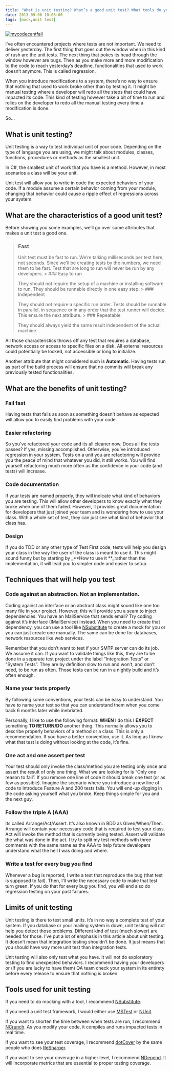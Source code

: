```yaml
---
title: "What is unit testing? What’s a good unit test? What tools do you use?"
date: 2013-09-06 10:08:00
tags: [mock,unit test]
---
```


[![mycodecantfail](/posts/files/mycodecantfail_thumb.jpg "mycodecantfail")](/posts/files/mycodecantfail.jpg)

I’ve often encountered projects where tests are not important. We need to deliver yesterday. The first thing that goes out the window when in this kind of rush are the unit tests. The next thing that pokes its head through the window however are bugs. Then as you make more and more modification to the code to reach yesterday’s deadline, functionalities that used to work doesn’t anymore. This is called regression.

When you introduce modifications to a system, there’s no way to ensure that nothing that used to work broke other than by testing it. It might be manual testing where a developer will redo all the steps that could have impacted its code. This kind of testing however take a bit of time to run and relies on the developer to redo all the manual testing every time a modification is done. 

So…

## What is unit testing?

Unit testing is a way to test individual unit of your code. Depending on the type of language you are using, we might talk about modules, classes, functions, procedures or methods as the smallest unit. 

In C#, the smallest unit of work that you have is a method. However, in most scenarios a class will be your unit. 

Unit test will allow you to write in code the expected behaviors of your code. If a module assume a certain behavior coming from your module, changing that behavior could cause a ripple effect of regressions across your system.

## What are the characteristics of a good unit test?

Before showing you some examples, we’ll go over some attributes that makes a unit test a good one.
 > ### Fast
> 
> Unit test must be fast to run. We’re talking milliseconds per test here, not seconds. Since we’ll be creating tests by the numbers, we need them to be fast. Test that are long to run will never be run by any developers. > ### Easy to run
> 
> They should not require the setup of a machine or installing software to run. They should be runnable directly in one easy step. > ### Independent
> 
> They should not require a specific run order. Tests should be runnable in parallel, in sequence or in any order that the test runner will decide. This ensure the next attribute. > ### Repeatable
> 
> They should always yield the same result independent of the actual machine. 

All those characteristics throws off any test that requires a database, network access or access to specific files on a disk. All external resources could potentially be locked, not accessible or long to initialize. 

Another attribute that might considered such is **Automatic**. Having tests run as part of the build process will ensure that no commits will break any previously tested functionalities. 

## What are the benefits of unit testing?

### Fail fast

Having tests that fails as soon as something doesn’t behave as expected will allow you to easily find problems with your code. 

### Easier refactoring

So you’ve refactored your code and its all cleaner now. Does all the tests passes? If yes, missing accomplished. Otherwise, you’ve introduced regression in your system. Tests on a unit you are refactoring will provide you the peace of mind that whatever you did, it still works. You will find yourself refactoring much more often as the confidence in your code (and tests) will increase.

### Code documentation

If your tests are named properly, they will indicate what kind of behaviors you are testing. This will allow other developers to know exactly what they broke when one of them failed. However, it provides great documentation for developers that just joined your team and is wondering how to use your class. With a whole set of test, they can just see what kind of behavior that class has.

### Design

If you do TDD or any other type of Test First code, tests will help you design your class in the way the user of the class is meant to use it. This might sound funny but by starting by _**How to use it **_rather than the implementation, it will lead you to simpler code and easier to setup.

## Techniques that will help you test

### Code against an abstraction. Not an implementation.

Coding against an interface or an abstract class might sound like one too many file in your project. However, this will provide you a seam to inject dependencies. You have an MailService that sends email? Try coding against it’s interface (IMailService) instead. When you need to create that dependency, you can use a tool like [NSubstitute](/post/Introduction-to-NSubstitute "Introduction to NSubstitute") to create a mock for you or you can just create one manually. The same can be done for databases, network resources like web services. 

Remember that you don’t want to test if your SMTP server can do its job. We assume it can. If you want to validate things like this, they are to be done in a separate test project under the label “Integration Tests” or “System Tests”. They are by definition slow to run and won’t, and don’t need, to be run as often. Those tests can be run in a nightly build and it’s often enough.

### Name your tests properly

By following some conventions, your tests can be easy to understand. You have to name your test so that you can understand them when you come back 6 months later while inebriated.

Personally, I like to use the following format: **WHEN** I do this I **EXPECT** something **TO RETURN/DO** another thing. This normally allows you to describe properly behaviors of a method or a class. This is only a recommendation. If you have a better convention, use it. As long as I know what that test is doing without looking at the code, it’s fine. 

### One act and one assert per test

Your test should only invoke the class/method you are testing only once and assert the result of only one thing. What we are looking for is “Only one reason to fail”. If you remove one line of code it should break one test (or as few as possible). Imagine the scenario where you introduce a new line of code to introduce Feature A and 200 tests fails. You will end-up digging in the code asking yourself what you broke. Keep things simple for you and the next guy.

### Follow the triple A (AAA)

Its called Arrange/Act/Assert. It’s also known in BDD as Given/When/Then. Arrange will contain your necessary code that is required to test your class. Act will invoke the method that is currently being tested. Assert will validate the what was done in the act. I try to split my test methods with three comments with the same name as the AAA to help future developers understand what the hell I was doing and where.

### Write a test for every bug you find

Whenever a bug is reported, I write a test that reproduce the bug (that test is supposed to fail). Then, I’ll write the necessary code to make that test turn green. If you do that for every bug you find, you will end also do regression testing on your past failures.

## Limits of unit testing

Unit testing is there to test small units. It’s in no way a complete test of your system. If you database or your mailing system is down, unit testing will not help you detect those problems. Different kind of test (much slower) are needed for those. I’ve put a lot of emphasis in this article about unit testing. It doesn’t mean that integration testing shouldn’t be done. It just means that you should have way more unit test than integration tests. 

Unit testing will also only test what you have. It will not do exploratory testing to find unexpected behaviors. I recommend having your developers or (if you are lucky to have them) QA team check your system in its entirety before every release to ensure that nothing is broken. 

## Tools used for unit testing

If you need to do mocking with a tool, I recommend [NSubstitute](/post/Introduction-to-NSubstitute "Introduction to NSubstitute").

If you need a unit test framework, I would either use [MSTest](http://en.wikipedia.org/wiki/Visual_Studio_Unit_Testing_Framework) or [NUnit](http://nunit.org/). 

If you want to shorten the time between when tests are run, I recommend [NCrunch](http://www.ncrunch.net/). As you modify your code, it compiles and runs impacted tests in real time.

If you want to see your test coverage, I recommend [dotCover](http://www.jetbrains.com/dotcover/) by the same people who does [ReSharper](http://www.jetbrains.com/resharper/index.html). 

If you want to see your coverage in a higher level, I recommend [NDepend](http://ndepend.com/). It will incorporate metrics that are essential to proper testing coverage. 
